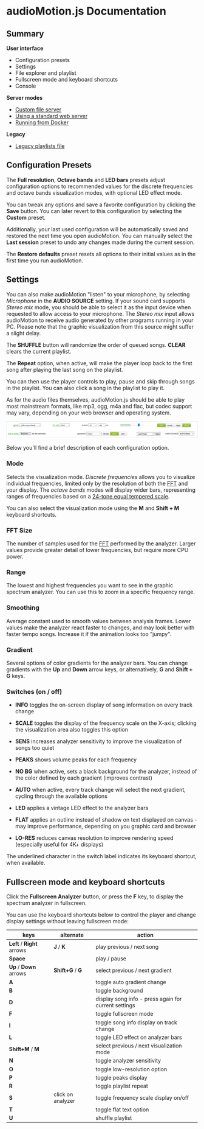 audioMotion.js Documentation
============================

## Summary

**User interface**

* Configuration presets
* Settings
* File explorer and playlist
* Fullscreen mode and keyboard shortcuts
* Console

**Server modes**

* [Custom file server](server.md)
* [Using a standard web server](server.md#using-a-standard-web-server)
* [Running from Docker](server.md#running-from-docker)

**Legacy**

* [Legacy playlists file](legacy.md)





## Configuration Presets

The **Full resolution**, **Octave bands** and **LED bars** presets adjust configuration options to recommended values for the discrete frequencies and octave bands visualization modes, with optional LED effect mode.

You can tweak any options and save a favorite configuration by clicking the **Save** button. You can later revert to this configuration by selecting the **Custom** preset.

Additionally, your last used configuration will be automatically saved and restored the next time you open audioMotion.
You can manually select the **Last session** preset to undo any changes made during the current session.

The **Restore defaults** preset resets all options to their initial values as in the first time you run audioMotion.


## Settings


You can also make audioMotion "listen" to your microphone, by selecting *Microphone* in the **AUDIO SOURCE** setting.
If your sound card supports *Stereo mix* mode, you should be able to select it as the input device when requested to allow access to your microphone.
The *Stereo mix* input allows audioMotion to receive audio generated by other programs running in your PC. Please note that the graphic visualization from this source might suffer a slight delay.



The **SHUFFLE** button will randomize the order of queued songs. **CLEAR** clears the current playlist.

The **Repeat** option, when active, will make the player loop back to the first song after playing the last song on the playlist.

You can then use the player controls to play, pause and skip through songs in the playlist. You can also click a song in the playlist to play it.


As for the audio files themselves, audioMotion.js should be able to play most mainstream formats, like mp3, ogg, m4a and flac, but codec support may vary, depending on your web browser and operating system.



![config-bar](docs/img/configuration-bar.png "Analyzer configuration options")

Below you'll find a brief description of each configuration option.

### Mode

Selects the visualization mode. *Discrete frequencies* allows you to visualize individual frequencies, limited only by the resolution of both the [FFT](https://en.wikipedia.org/wiki/Fast_Fourier_transform) and your display.
The *octave bands* modes will display wider bars, representing ranges of frequencies based on a [24-tone equal tempered scale](https://en.wikipedia.org/wiki/Quarter_tone).

You can also select the visualization mode using the **M** and **Shift + M** keyboard shortcuts.

### FFT Size

The number of samples used for the [FFT](https://en.wikipedia.org/wiki/Fast_Fourier_transform) performed by the analyzer. Larger values provide greater detail of lower frequencies, but require more CPU power.

### Range

The lowest and highest frequencies you want to see in the graphic spectrum analyzer. You can use this to zoom in a specific frequency range.

### Smoothing

Average constant used to smooth values between analysis frames. Lower values make the analyzer react faster to changes, and may look better with faster tempo songs. Increase it if the animation looks too "jumpy".

### Gradient

Several options of color gradients for the analyzer bars. You can change gradients with the **Up** and **Down** arrow keys, or alternatively, **G** and **Shift + G** keys.

### Switches (on / off)

+ **INFO** toggles the on-screen display of song information on every track change
+ **SCALE** toggles the display of the frequency scale on the X-axis; clicking the visualization area also toggles this option
+ **SENS** increases analyzer sensitivity to improve the visualization of songs too quiet
+ **PEAKS** shows volume peaks for each frequency

+ **NO BG** when active, sets a black background for the analyzer, instead of the color defined by each gradient (improves contrast)
+ **AUTO** when active, every track change will select the next gradient, cycling through the available options
+ **LED** applies a vintage LED effect to the analyzer bars

+ **FLAT** applies an outline instead of shadow on text displayed on canvas - may improve performance, depending on you graphic card and browser
+ **LO-RES** reduces canvas resolution to improve rendering speed (especially useful for 4K+ displays)

The underlined character in the switch label indicates its keyboard shortcut, when available.

## Fullscreen mode and keyboard shortcuts

Click the **Fullscreen Analyzer** button, or press the **F** key, to display the spectrum analyzer in fullscreen.

You can use the keyboard shortcuts below to control the player and change display settings without leaving fullscreen mode:

| keys | alternate | action |
|------|-----------|--------|
**Left** / **Right** arrows | **J** / **K** | play previous / next song
**Space** | | play / pause
**Up** / **Down** arrows | **Shift+G** / **G** | select previous / next gradient
**A** | | toggle auto gradient change
**B** | | toggle background
**D** | | display song info - press again for current settings
**F** | | toggle fullscreen mode
**I** | | toggle song info display on track change
**L** | | toggle LED effect on analyzer bars
**Shift+M** / **M** | | select previous / next visualization mode
**N** | | toggle analyzer sensitivity
**O** | | toggle low-resolution option
**P** | | toggle peaks display
**R** | | toggle playlist repeat
**S** | click on analyzer | toggle frequency scale display on/off
**T** | | toggle flat text option
**U** | | shuffle playlist

